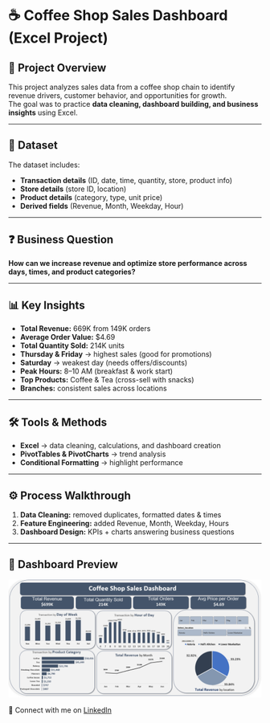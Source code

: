 # ☕ Coffee Shop Sales Dashboard (Excel Project)

## 📌 Project Overview
This project analyzes sales data from a coffee shop chain to identify revenue drivers, customer behavior, and opportunities for growth.  
The goal was to practice **data cleaning, dashboard building, and business insights** using Excel.

---

## 📂 Dataset
The dataset includes:
- **Transaction details** (ID, date, time, quantity, store, product info)
- **Store details** (store ID, location)
- **Product details** (category, type, unit price)
- **Derived fields** (Revenue, Month, Weekday, Hour)

---

## ❓ Business Question
**How can we increase revenue and optimize store performance across days, times, and product categories?**

---

## 📊 Key Insights
- **Total Revenue:** 669K from 149K orders  
- **Average Order Value:** $4.69  
- **Total Quantity Sold:** 214K units  
- **Thursday & Friday** → highest sales (good for promotions)  
- **Saturday** → weakest day (needs offers/discounts)  
- **Peak Hours:** 8–10 AM (breakfast & work start)  
- **Top Products:** Coffee & Tea (cross-sell with snacks)  
- **Branches:** consistent sales across locations  

---

## 🛠️ Tools & Methods
- **Excel** → data cleaning, calculations, and dashboard creation  
- **PivotTables & PivotCharts** → trend analysis  
- **Conditional Formatting** → highlight performance  

---

## ⚙️ Process Walkthrough
1. **Data Cleaning:** removed duplicates, formatted dates & times  
2. **Feature Engineering:** added Revenue, Month, Weekday, Hours  
3. **Dashboard Design:** KPIs + charts answering business questions  

---

## 📸 Dashboard Preview
![Dashboard Screenshot](dashboard.png)  

🔗 Connect with me on [LinkedIn](https://www.linkedin.com/in/naderemam)  
